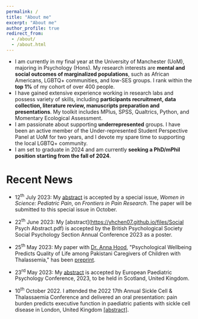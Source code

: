 ```yaml
---
permalink: /
title: "About me"
excerpt: "About me"
author_profile: true
redirect_from: 
  - /about/
  - /about.html
---
```

<!--
<p align="center">
  <img src="https://gitxuy.github.io//files/XuY.jpg?raw=true" alt="Photo" style="width: 450px;"/>
</p>
-->
* I am currently in my final year at the University of Manchester (UoM), majoring in Psychology (Hons). My research interests are **mental and social outcomes of marginalized populations**, such as African Americans, LGBTQ+ communities, and low-SES groups. I rank within the **top 1%** of my cohort of over 400 people.
* I have gained extensive experience working in research labs and possess variety of skills, including **participants recruitment, data collection, literature review, manuscripts preparation and presentations**. My toolkit includes MPlus, SPSS, Qualtrics, Python, and Momentary Ecological Assessment.
* I am passionate about supporting **underrepresented** groups. I have been an active member of the Under-represented Student Perspective Panel at UoM for two years, and I devote my spare time to supporting the local LGBTQ+ community.
* I am set to graduate in 2024 and am currently **seeking a PhD/mPhil position starting from the fall of 2024**.

# Recent News
* 12<sup>th</sup> July 2023: My [abstract](https://yhchen07.github.io/files/Frontiers_IPESCA_abstract_new.pdf) is accepted by a special issue, *Women in Science: Pediatric Pain*, on *Frontiers in Pain Research*. The paper will be submitted to this special issue in October. 

* 22<sup>th</sup> June 2023: My [abstract](https://yhchen07.github.io/files/Social Psych Abstract.pdf) is accepted by the British Psychological Society Social Psychology Section Annual Conference 2023 as a poster.
  
* 25<sup>th</sup> May 2023: My paper with [Dr. Anna Hood](https://research.manchester.ac.uk/en/persons/anna.hood), "Psychological Wellbeing Predicts Quality of Life among Pakistani Caregivers of Children with Thalassemia," has been [preprint](https://europepmc.org/article/ppr/ppr666556). 

* 23<sup>rd</sup> May 2023:  My [abstract](https://yhchen07.github.io/files/1_EPPC.pdf) is accepted by European Paediatric Psychology Conference, 2023, to be held in Scotland, United Kingdom.

* 10<sup>th</sup> October 2022. I attended the 2022 17th Annual Sickle Cell & Thalassaemia Conference and delivered an oral presentation: pain burden predicts executive function in paediatric patients with sickle cell disease in London, United Kingdom [[abstract]](https://www.ncbi.nlm.nih.gov/pmc/articles/PMC10112594/).
